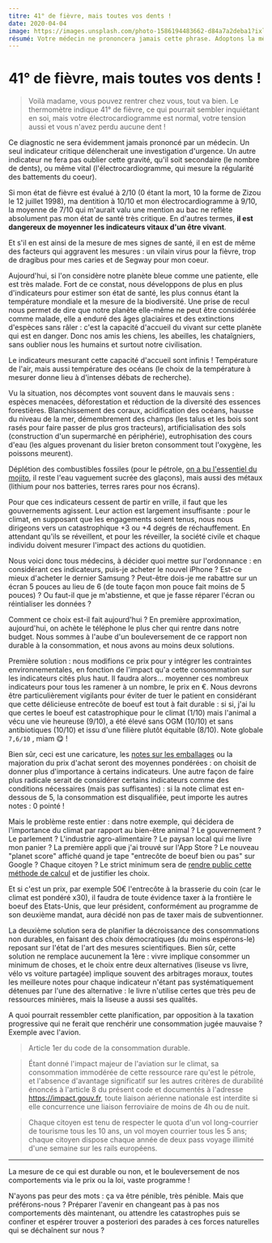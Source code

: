 ```yaml
---
titre: 41° de fièvre, mais toutes vos dents ! 
date: 2020-04-04
image: https://images.unsplash.com/photo-1586194483662-d84a7a2deba1?ixlib=rb-1.2.1&ixid=eyJhcHBfaWQiOjEyMDd9&auto=format&fit=crop&w=400&q=80
résumé: Votre médecin ne prononcera jamais cette phrase. Adoptons la même rigueur pour diagnostiquer l'état de notre planète bleue.
---
```


# 41° de fièvre, mais toutes vos dents !

> Voilà madame, vous pouvez rentrer chez vous, tout va bien. Le thermomètre indique 41° de fièvre, ce qui pourrait sembler inquiétant en soi, mais votre électrocardiogramme est normal, votre tension aussi et vous n'avez perdu aucune dent !

Ce diagnostic ne sera évidemment jamais prononcé par un médecin. Un seul indicateur critique délencherait une investigation d'urgence. Un autre indicateur ne fera pas oublier cette gravité, qu'il soit secondaire (le nombre de dents), ou même vital (l'électrocardiogramme, qui mesure la régularité des battements du coeur).

Si mon état de fièvre est évalué à 2/10 (0 étant la mort, 10 la forme de Zizou le 12 juillet 1998), ma dentition à 10/10 et mon électrocardiogramme à 9/10, la moyenne de 7/10 qui m'aurait valu une mention au bac ne reflète absolument pas mon état de santé très critique. En d'autres termes, **il est dangereux de moyenner les indicateurs vitaux d'un être vivant**.

Et s'il en est ainsi de la mesure de mes signes de santé, il en est de même des facteurs qui aggravent les mesures : un vilain virus pour la fièvre, trop de dragibus pour mes caries et de Segway pour mon coeur. 

Aujourd'hui, si l'on considère notre planète bleue comme une patiente, elle est très malade. Fort de ce constat, nous développons de plus en plus d'indicateurs pour estimer son état de santé, les plus connus étant la température mondiale et la mesure de la biodiversité. Une prise de recul nous permet de dire que notre planète elle-même ne peut être considérée comme malade, elle a enduré des âges glaciaires et des extinctions d'espèces sans râler : c'est la capacité d'accueil du vivant sur cette planète qui est en danger. Donc nos amis les chiens, les abeilles, les chataîgniers, sans oublier nous les humains et surtout notre civilisation.

Le indicateurs mesurant cette capacité d'accueil sont infinis ! Température de l'air, mais aussi température des océans (le choix de la température à mesurer donne lieu à d'intenses débats de recherche). 

Vu la situation, nos décomptes vont souvent dans le mauvais sens : espèces menacées,  déforestation et réduction de la diversité des essences forestières. Blanchissement des coraux, acidification des océans, hausse du niveau de la mer, démembrement des champs (les talus et les bois sont rasés pour faire passer de plus gros tracteurs), artificialisation des sols (construction d'un supermarché en périphérie), eutrophisation des cours d'eau (les algues provenant du lisier breton consomment tout l'oxygène, les poissons meurent). 

Déplétion des combustibles fossiles (pour le pétrole, [on a bu l'essentiel du mojito](http://le-monde-au-futur.com/le-peak-oil-pykoil-n-m-pic-petrolier/), il reste l'eau vaguement sucrée des glaçons), mais aussi des métaux (lithium pour nos batteries, terres rares pour nos écrans).

Pour que ces indicateurs cessent de partir en vrille, il faut que les gouvernements agissent. Leur action est largement insuffisante : pour le climat, en supposant que les engagements soient tenus, nous nous dirigeons vers un catastrophique +3 ou +4 degrés de réchauffement. En attendant qu'ils se réveillent, et pour les réveiller, la société civile et chaque individu doivent mesurer l'impact des actions du quotidien. 

Nous voici donc tous médecins, à décider quoi mettre sur l'ordonnance : en considérant ces indicateurs, puis-je acheter le nouvel iPhone ? Est-ce mieux d'acheter le dernier Samsung ? Peut-être dois-je me rabattre sur un écran 5 pouces au lieu de 6 (de toute façon mon pouce fait moins de 5 pouces) ? Ou faut-il que je m'abstienne, et que je fasse réparer l'écran ou réintialiser les données ? 

Comment ce choix est-il fait aujourd'hui ? En première approximation, aujourd'hui, on achète le téléphone le plus cher qui rentre dans notre budget. Nous sommes à l'aube d'un bouleversement de ce rapport non durable à la consommation, et nous avons au moins deux solutions.

Première solution : nous modifions ce prix pour y intégrer les contraintes environnementales, en fonction de l'impact qu'a cette consommation sur les indicateurs cités plus haut. Il faudra alors… moyenner ces nombreux indicateurs pour tous les ramener à un nombre, le prix en €. Nous devrons être particulièrement vigilants pour éviter de tuer le patient en considérant que cette délicieuse entrecôte de boeuf est tout à fait durable : si si, j'ai lu que certes le boeuf est catastrophique pour le climat (1/10) mais l'animal a vécu une vie heureuse (9/10), a été élevé sans OGM (10/10) et sans antibiotiques (10/10) et issu d'une filière plutôt équitable (8/10). Note globale `7,6/10` , miam 😋 ! 

Bien sûr, ceci est une caricature, les [notes sur les emballages](https://lanoteglobale.org/les-produits-notes/poulets/poulet-blanc-lyre-fermier-decoupe-4-filets) ou la majoration du prix d'achat seront des moyennes pondérées : on choisit de donner plus d'importance à certains indicateurs. Une autre façon de faire plus radicale serait de considérer certains indicateurs comme des conditions nécessaires (mais pas suffisantes) : si la note climat est en-dessous de 5, la consommation est disqualifiée, peut importe les autres notes : 0 pointé !

Mais le problème reste entier : dans notre exemple, qui décidera de l'importance du climat par rapport au bien-être animal ? Le gouvernement ? Le parlement ? L'industrie agro-alimentaire ? Le paysan local qui me livre mon panier ? La première appli que j'ai trouvé sur l'App Store ? Le nouveau "planet score" affiché quand je tape "entrecôte de boeuf bien ou pas" sur Google ? Chaque citoyen ? Le strict minimum sera de [rendre public cette méthode de calcul](https://publi.codes/) et de justifier les choix.

Et si c'est un prix, par exemple 50€ l'entrecôte à la brasserie du coin (car le climat est pondéré x30), il faudra de toute évidence taxer à la frontière le boeuf des Etats-Unis, que leur président, conformément au programme de son deuxième mandat, aura décidé non pas de taxer mais de subventionner.

La deuxième solution sera de planifier la décroissance des consommations non durables, en faisant des choix démocratiques (du moins espérons-le) reposant sur l'état de l'art des mesures scientifiques. Bien sûr, cette solution ne remplace aucunement la 1ère : vivre implique consommer un minimum de choses, et le choix entre deux alternatives (liseuse vs livre, vélo vs voiture partagée) implique souvent des arbitrages moraux, toutes les meilleure notes pour chaque indicateur n'étant pas systématiquement détenues par l'une des alternative : le livre n'utilise certes que très peu de ressources minières, mais la liseuse a aussi ses qualités.

A quoi pourrait ressembler cette planification, par opposition à la taxation progressive qui ne ferait que renchérir une consommation jugée mauvaise ? Exemple avec l'avion.

> Article 1er du code de la consommation durable. 

> Étant donné l'impact majeur de l'aviation sur le climat, sa consommation immodérée de cette ressource rare qu'est le pétrole, et l'absence d'avantage significatif sur les autres critères de durabilité énoncés à l'article 8 du présent code et documentés à l'adresse https://impact.gouv.fr, toute liaison aérienne nationale est interdite si elle concurrence une liaison ferroviaire de moins de 4h ou de nuit.

> Chaque citoyen est tenu de respecter le quota d'un vol long-courrier de tourisme tous les 10 ans, un vol moyen courrier tous les 5 ans; chaque citoyen dispose chaque année de deux pass voyage illimité d'une semaine sur les rails européens.

---------------
La mesure de ce qui est durable ou non, et le bouleversement de nos comportements via le prix ou la loi, vaste programme ! 

N'ayons pas peur des mots : ça va être pénible, très pénible. Mais que préférons-nous ? Préparer l'avenir en changeant pas à pas nos comportements dès maintenant, ou attendre les catastrophes puis se confiner et espérer trouver a posteriori des parades à ces forces naturelles qui se déchaînent sur nous ?





